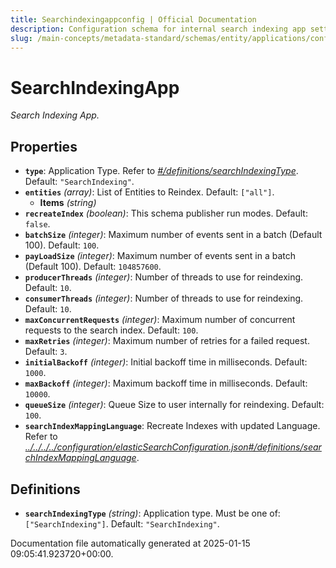 ```yaml
---
title: Searchindexingappconfig | Official Documentation
description: Configuration schema for internal search indexing app settings used within platform applications.
slug: /main-concepts/metadata-standard/schemas/entity/applications/configuration/internal/searchindexingappconfig
---
```


# SearchIndexingApp

*Search Indexing App.*

## Properties

- **`type`**: Application Type. Refer to *[#/definitions/searchIndexingType](#definitions/searchIndexingType)*. Default: `"SearchIndexing"`.
- **`entities`** *(array)*: List of Entities to Reindex. Default: `["all"]`.
  - **Items** *(string)*
- **`recreateIndex`** *(boolean)*: This schema publisher run modes. Default: `false`.
- **`batchSize`** *(integer)*: Maximum number of events sent in a batch (Default 100). Default: `100`.
- **`payLoadSize`** *(integer)*: Maximum number of events sent in a batch (Default 100). Default: `104857600`.
- **`producerThreads`** *(integer)*: Number of threads to use for reindexing. Default: `10`.
- **`consumerThreads`** *(integer)*: Number of threads to use for reindexing. Default: `10`.
- **`maxConcurrentRequests`** *(integer)*: Maximum number of concurrent requests to the search index. Default: `100`.
- **`maxRetries`** *(integer)*: Maximum number of retries for a failed request. Default: `3`.
- **`initialBackoff`** *(integer)*: Initial backoff time in milliseconds. Default: `1000`.
- **`maxBackoff`** *(integer)*: Maximum backoff time in milliseconds. Default: `10000`.
- **`queueSize`** *(integer)*: Queue Size to user internally for reindexing. Default: `100`.
- **`searchIndexMappingLanguage`**: Recreate Indexes with updated Language. Refer to *[../../../../configuration/elasticSearchConfiguration.json#/definitions/searchIndexMappingLanguage](#/../../../configuration/elasticSearchConfiguration.json#/definitions/searchIndexMappingLanguage)*.
## Definitions

- **`searchIndexingType`** *(string)*: Application type. Must be one of: `["SearchIndexing"]`. Default: `"SearchIndexing"`.


Documentation file automatically generated at 2025-01-15 09:05:41.923720+00:00.
